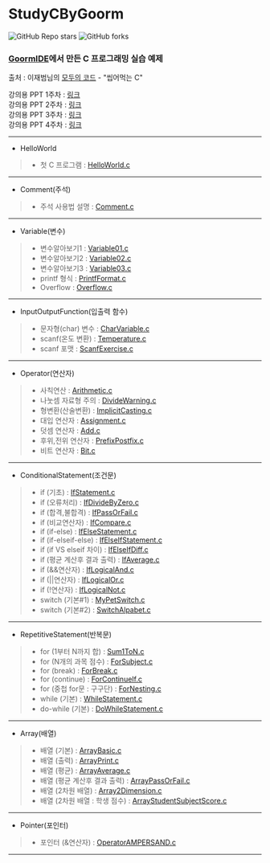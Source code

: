 # StudyCByGoorm

![GitHub Repo stars](https://img.shields.io/github/stars/skillvirus/StudyCByGoorm?style=flat-square) ![GitHub forks](https://img.shields.io/github/forks/skillvirus/StudyCByGoorm?color=orange&style=flat-square)   
### [GoormIDE](https://ide.goorm.io/)에서 만든 C 프로그래밍 실습 예제   

출처 : 이재범님의 [모두의 코드](https://modoocode.com/) - "씹어먹는 C"

강의용 PPT 1주차 : [링크](https://1drv.ms/p/s!AvogHfPRl8xvh_oLWHYOONnLB1sstw?e=R23XJ9)   
강의용 PPT 2주차 : [링크](https://1drv.ms/p/s!AvogHfPRl8xviJMCTWSbYHW70td-Ig?e=rFQGeL)   
강의용 PPT 3주차 : [링크](https://1drv.ms/p/s!AvogHfPRl8xviJMGr_dms-P67rnvjQ?e=n5Xmp0)   
강의용 PPT 4주차 : [링크](https://1drv.ms/p/s!AvogHfPRl8xviJMLvV0NRrGq7EWEkA?e=chGxdz)    

---
+ HelloWorld   
> - 첫 C 프로그램 : [HelloWorld.c](https://github.com/skillvirus/StudyCByGoorm/blob/master/src/000.HelloWorld/HelloWorld.c)   
---
+ Comment(주석)   
> - 주석 사용법 설명 : [Comment.c](https://github.com/skillvirus/StudyCByGoorm/blob/master/src/001.Comment/Comment.c)    
---
+ Variable(변수)
> - 변수알아보기1 : [Variable01.c](https://github.com/skillvirus/StudyCByGoorm/blob/master/src/002.Variable/01.Variable01.c)  
> - 변수알아보기2 : [Variable02.c](https://github.com/skillvirus/StudyCByGoorm/blob/master/src/002.Variable/02.Variable02.c)  
> - 변수알아보기3 : [Variable03.c](https://github.com/skillvirus/StudyCByGoorm/blob/master/src/002.Variable/03.Variable03.c)  
> - printf 형식 : [PrintfFormat.c](https://github.com/skillvirus/StudyCByGoorm/blob/master/src/002.Variable/04.PrintfFormat.c)  
> - Overflow : [Overflow.c](https://github.com/skillvirus/StudyCByGoorm/blob/master/src/002.Variable/05.Overflow.c)  
---   
+ InputOutputFunction(입출력 함수)
> - 문자형(char) 변수 : [CharVariable.c](https://github.com/skillvirus/StudyCByGoorm/blob/master/src/003.InputOutputFunction/01.CharVariable.c)   
> - scanf(온도 변환) : [Temperature.c](https://github.com/skillvirus/StudyCByGoorm/blob/master/src/003.InputOutputFunction/02.Temperature.c)   
> - scanf 포맷 : [ScanfExercise.c](https://github.com/skillvirus/StudyCByGoorm/blob/master/src/003.InputOutputFunction/03.ScanfExercise.c)   
--- 
+ Operator(연산자)
> - 사칙연산 : [Arithmetic.c](https://github.com/skillvirus/StudyCByGoorm/blob/master/src/004.Operator/01.Arithmetic.c)  
> - 나눗셈 자료형 주의 : [DivideWarning.c](https://github.com/skillvirus/StudyCByGoorm/blob/master/src/004.Operator/02.DivideWarning.c)  
> - 형변환(산술변환) : [ImplicitCasting.c](https://github.com/skillvirus/StudyCByGoorm/blob/master/src/004.Operator/03.ImplicitCasting.c)  
> - 대입 연산자 : [Assignment.c](https://github.com/skillvirus/StudyCByGoorm/blob/master/src/004.Operator/04.Assignment.c)  
> - 덧셈 연산자 : [Add.c](https://github.com/skillvirus/StudyCByGoorm/blob/master/src/004.Operator/05.Add.c)  
> - 후위,전위 연산자 : [PrefixPostfix.c](https://github.com/skillvirus/StudyCByGoorm/blob/master/src/004.Operator/06.PrefixPostfix.c)  
> - 비트 연산자 : [Bit.c](https://github.com/skillvirus/StudyCByGoorm/blob/master/src/004.Operator/07.Bit.c)  
---   
+ ConditionalStatement(조건문)
> - if (기초) : [IfStatement.c](https://github.com/skillvirus/StudyCByGoorm/blob/master/src/005.ConditionalStatement/01.IfStatement.c)   
> - if (오류처리) : [IfDivideByZero.c](https://github.com/skillvirus/StudyCByGoorm/blob/master/src/005.ConditionalStatement/02.IfDivideByZero.c)  
> - if (합격,불합격) : [IfPassOrFail.c](https://github.com/skillvirus/StudyCByGoorm/blob/master/src/005.ConditionalStatement/03.IfPassOrFail.c)  
> - if (비교연산자) : [IfCompare.c](https://github.com/skillvirus/StudyCByGoorm/blob/master/src/005.ConditionalStatement/04.IfCompare.c)  
> - if (if-else) : [IfElseStatement.c](https://github.com/skillvirus/StudyCByGoorm/blob/master/src/005.ConditionalStatement/05.IfElseStatement.c)  
> - if (if-elseif-else) : [IfElseIfStatement.c](https://github.com/skillvirus/StudyCByGoorm/blob/master/src/005.ConditionalStatement/06.IfElseIfStatement.c)  
> - if (if VS elseif 차이) : [IfElseIfDiff.c](https://github.com/skillvirus/StudyCByGoorm/blob/master/src/005.ConditionalStatement/07.IfElseIfDiff.c)  
> - if (평균 계산후 결과 출력) : [IfAverage.c](https://github.com/skillvirus/StudyCByGoorm/blob/master/src/005.ConditionalStatement/08.IfAverage.c)  
> - if (&&연산자) : [IfLogicalAnd.c](https://github.com/skillvirus/StudyCByGoorm/blob/master/src/005.ConditionalStatement/09.IfLogicalAnd.c)  
> - if (||연산자) : [IfLogicalOr.c](https://github.com/skillvirus/StudyCByGoorm/blob/master/src/005.ConditionalStatement/10.IfLogicalOr.c)  
> - if (!연산자) : [IfLogicalNot.c](https://github.com/skillvirus/StudyCByGoorm/blob/master/src/005.ConditionalStatement/11.IfLogicalNot.c)  
> - switch (기본#1) : [MyPetSwitch.c](https://github.com/skillvirus/StudyCByGoorm/blob/master/src/005.ConditionalStatement/13.MyPetSwitch.c)  
> - switch (기본#2) : [SwitchAlpabet.c](https://github.com/skillvirus/StudyCByGoorm/blob/master/src/005.ConditionalStatement/14.SwitchAlpabet.c)  
---   
+ RepetitiveStatement(반복문)
> - for (1부터 N까지 합) : [Sum1ToN.c](https://github.com/skillvirus/StudyCByGoorm/blob/master/src/006.RepetitiveStatement/01.Sum1ToN.c)   
> - for (N개의 과목 점수) : [ForSubject.c](https://github.com/skillvirus/StudyCByGoorm/blob/master/src/006.RepetitiveStatement/02.ForSubject.c)  
> - for (break) : [ForBreak.c](https://github.com/skillvirus/StudyCByGoorm/blob/master/src/006.RepetitiveStatement/03.ForBreak.c)  
> - for (continue) : [ForContinueIf.c](https://github.com/skillvirus/StudyCByGoorm/blob/master/src/006.RepetitiveStatement/04.ForContinueIf.c)  
> - for (중첩 for문 : 구구단) : [ForNesting.c](https://github.com/skillvirus/StudyCByGoorm/blob/master/src/006.RepetitiveStatement/05.ForNesting.c)  
> - while (기본) : [WhileStatement.c](https://github.com/skillvirus/StudyCByGoorm/blob/master/src/006.RepetitiveStatement/06.WhileStatement.c)  
> - do-while (기본) : [DoWhileStatement.c](https://github.com/skillvirus/StudyCByGoorm/blob/master/src/006.RepetitiveStatement/07.DoWhileStatement.c)  
---   
+ Array(배열)
> - 배열 (기본) : [ArrayBasic.c](https://github.com/skillvirus/StudyCByGoorm/blob/master/src/007.Array/01.ArrayBasic.c)   
> - 배열 (출력) : [ArrayPrint.c](https://github.com/skillvirus/StudyCByGoorm/blob/master/src/007.Array/02.ArrayPrint.c)  
> - 배열 (평균) : [ArrayAverage.c](https://github.com/skillvirus/StudyCByGoorm/blob/master/src/007.Array/04.ArrayAverage.c)  
> - 배열 (평균 계산후 결과 출력) : [ArrayPassOrFail.c](https://github.com/skillvirus/StudyCByGoorm/blob/master/src/007.Array/05.ArrayPassOrFail.c)  
> - 배열 (2차원 배열) : [Array2Dimension.c](https://github.com/skillvirus/StudyCByGoorm/blob/master/src/007.Array/06.Array2Dimension.c)  
> - 배열 (2차원 배열 : 학생 점수) : [ArrayStudentSubjectScore.c](https://github.com/skillvirus/StudyCByGoorm/blob/master/src/007.Array/07.ArrayStudentSubjectScore.c)  
---   
+ Pointer(포인터)
> - 포인터 (&연산자) : [OperatorAMPERSAND.c](https://github.com/skillvirus/StudyCByGoorm/blob/master/src/008.Pointer/01.OperatorAMPERSAND.c)   
---   